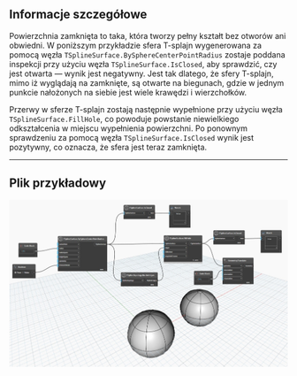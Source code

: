 ## Informacje szczegółowe
Powierzchnia zamknięta to taka, która tworzy pełny kształt bez otworów ani obwiedni.
W poniższym przykładzie sfera T-splajn wygenerowana za pomocą węzła `TSplineSurface.BySphereCenterPointRadius` zostaje poddana inspekcji przy użyciu węzła `TSplineSurface.IsClosed`, aby sprawdzić, czy jest otwarta — wynik jest negatywny. Jest tak dlatego, że sfery T-splajn, mimo iż wyglądają na zamknięte, są otwarte na biegunach, gdzie w jednym punkcie nałożonych na siebie jest wiele krawędzi i wierzchołków.

Przerwy w sferze T-splajn zostają następnie wypełnione przy użyciu węzła `TSplineSurface.FillHole`, co powoduje powstanie niewielkiego odkształcenia w miejscu wypełnienia powierzchni. Po ponownym sprawdzeniu za pomocą węzła `TSplineSurface.IsClosed` wynik jest pozytywny, co oznacza, że sfera jest teraz zamknięta.
___
## Plik przykładowy

![TSplineSurface.IsClosed](./Autodesk.DesignScript.Geometry.TSpline.TSplineSurface.IsClosed_img.jpg)
